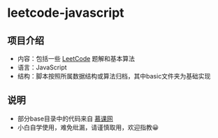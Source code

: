 # leetcode-javascript

## 项目介绍
* 内容：包括一些 [LeetCode](https://leetcode-cn.com/) 题解和基本算法
* 语言：JavaScript
* 结构：脚本按照所属数据结构或算法归档，其中basic文件夹为基础实现

## 说明
* 部分base目录中的代码来自 [慕课网](https://coding.imooc.com/learn/list/446.html/) 
* 小白自学使用，难免纰漏，请谨慎取用，欢迎指教:grinning:

